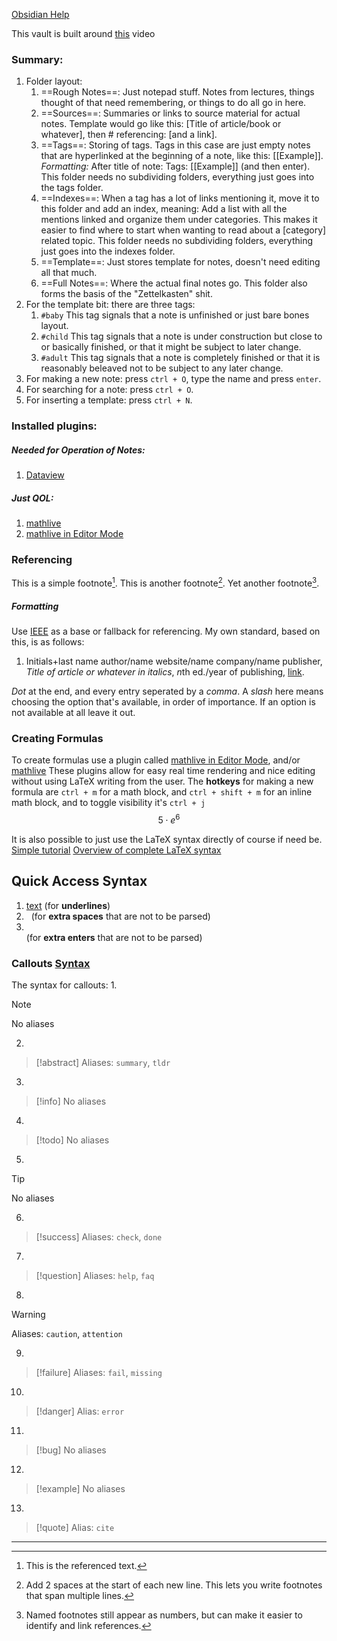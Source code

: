 [Obsidian Help](https://help.obsidian.md)  


This vault is built around [this](https://youtu.be/hSTy_BInQs8?si=fYEnp4fk4BcbyShW) video

### Summary:
1.  Folder layout:
	1. ==Rough Notes==: Just notepad stuff. Notes from lectures, things thought of that need remembering, or things to do all go in here.
	2. ==Sources==: Summaries or links to source material for actual notes. Template would go like this: \[Title of article/book or whatever\], then \# referencing: \[and a link\].
	3. ==Tags==: Storing of tags. Tags in this case are just empty notes that are hyperlinked at the beginning of a note, like this: [[Example]]. _Formatting:_ After title of note: Tags: [[Example]] (and then enter). This folder needs no subdividing folders, everything just goes into the tags folder.
	4. ==Indexes==: When a tag has a lot of links mentioning it, move it to this folder and add an index, meaning: Add a list with all the mentions linked and organize them under categories. This makes it easier to find where to start when wanting to read about a \[category\] related topic. This folder needs no subdividing folders, everything just goes into the indexes folder.
	5. ==Template==: Just stores template for notes, doesn't need editing all that much.
	6. ==Full Notes==: Where the actual final notes go. This folder also forms the basis of the "Zettelkasten" shit.
2. For the template bit: there are three tags:
	1. ```#baby```  This tag signals that a note is unfinished or just bare bones layout.
	2. ```#child```  This tag signals that a note is under construction but close to or basically finished, or that it might be subject to later change.
	3. ```#adult```  This tag signals that a note is completely finished or that it is reasonably beleaved not to be subject to any later change.
3. For making a new note: press ```ctrl + O```, type the name and press ```enter```.
4. For searching for a note: press ```ctrl + O```.
5. For inserting a template: press ```ctrl + N```.

### Installed plugins:
##### Needed for Operation of Notes:
1. [Dataview](https://blacksmithgu.github.io/obsidian-dataview/)
##### Just QOL:
1. [mathlive](https://github.com/danzilberdan/obsidian-mathlive) 
2. [mathlive in Editor Mode](https://publish.obsidian.md/hub/02+-+Community+Expansions/02.05+All+Community+Expansions/Plugins/mathlive-in-editor-mode)


### Referencing
This is a simple footnote[^1].
This is another footnote[^2].
Yet another footnote[^note].

[^1]: This is the referenced text.
[^2]: Add 2 spaces at the start of each new line.
  This lets you write footnotes that span multiple lines.
[^note]: Named footnotes still appear as numbers, but can make it easier to identify and link references.
##### Formatting
Use [IEEE](https://journals.ieeeauthorcenter.ieee.org/wp-content/uploads/sites/7/IEEE_Reference_Guide.pdf) as a base or fallback for referencing. My own standard, based on this, is as follows:
1. Initials+last name author/name website/name company/name publisher, _Title of article or whatever in italics_, $n$th ed./year of publishing, [link](#formatting).

_Dot_ at the end, and every entry seperated by a _comma_. A _slash_ here means choosing the option that's available, in order of importance. If an option is not available at all leave it out.
### Creating Formulas
To create formulas use a plugin called [mathlive in Editor Mode](https://publish.obsidian.md/hub/02+-+Community+Expansions/02.05+All+Community+Expansions/Plugins/mathlive-in-editor-mode), and/or [mathlive](https://github.com/danzilberdan/obsidian-mathlive) These plugins allow for easy real time rendering and nice editing without using LaTeX writing from the user.
The __hotkeys__ for making a new formula are ```ctrl + m``` for a math block, and
```ctrl + shift + m``` for an inline math block, and to toggle visibility it's ```ctrl + j```
 $$5\cdot e^{6}$$
 
It is also possible to just use the LaTeX syntax directly of course if need be.
[Simple tutorial](https://math.meta.stackexchange.com/questions/5020/mathjax-basic-tutorial-and-quick-reference)
[Overview of complete LaTeX syntax](https://en.wikibooks.org/wiki/LaTeX/Mathematics#Matrices_in_running_text)

## Quick Access Syntax
1. <u>text</u> (for __underlines__)
2. &nbsp; (for __extra spaces__ that are not to be parsed)
3. <br> (for __extra enters__ that are not to be parsed)


### Callouts [Syntax](https://help.obsidian.md/Editing+and+formatting/Callouts#Supported+types)
The syntax for callouts:
1. 
> [!note]
> No aliases

2. 
> [!abstract]
> Aliases: `summary`, `tldr`

3. 
> [!info]
> No aliases

4. 
> [!todo]
> No aliases

5. 
> [!tip]
> No aliases

6. 
> [!success]
> Aliases: `check`, `done`

7. 
> [!question]
> Aliases: `help`, `faq`

8. 
> [!warning]
> Aliases: `caution`, `attention`

9. 
> [!failure]
> Aliases: `fail`, `missing`

10. 
> [!danger]
> Alias: `error`

11. 
> [!bug]
> No aliases

12. 
> [!example]
> No aliases

13. 
> [!quote]
> Alias: `cite`



---